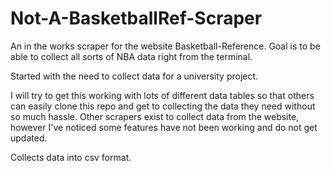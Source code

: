 # Not-A-BasketballRef-Scraper
An in the works scraper for the website Basketball-Reference. Goal is to be able to collect all sorts of NBA data right from the terminal.
<p>Started with the need to collect data for a university project. </p> I will try to get this working with
lots of different data tables so that others
can easily clone this repo and get to collecting the data they need without so much hassle.
Other scrapers exist to collect data from the website, however I've noticed some features have not been working and do not get updated.
<p>Collects data into csv format.</p>
